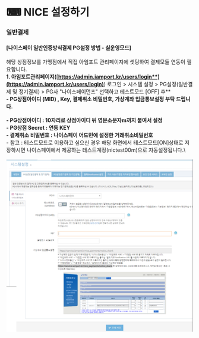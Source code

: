# ⌨ NICE 설정하기

### 일반결제

#### **\[나이스페이 일반인증방식결제 PG설정 방법 - 실운영모드]**

해당 상점정보를 가맹점에서 직접 아임포트 관리페이지에 셋팅하여 결제모듈 연동이 필요합니다.\
**1. 아임포트관리페이지(**[**https://admin.iamport.kr/users/login**](https://admin.iamport.kr/users/login)**) 로그인 > 시스템 설정 > PG설정(일반결제 및 정기결제) > PG사 "나이스페이먼츠" 선택하고 테스트모드 \[OFF] 후**\
**- PG상점아이디 (MID) , Key, 결제취소 비밀번호, 가상계좌 입금통보설정 부탁 드립니다.**\
\
**- PG상점아이디 : 10자리로 상점아이디 뒤 영문소문자m까지 붙여서 설정**\
**- PG상점 Secret : 연동 KEY**\
**- 결제취소 비밀번호 : 나이스페이 어드민에 설정한 거래취소비밀번호**\
\- 참고 : 테스트모드로 이용하고 싶으신 경우 해당 화면에서 테스트모드\[ON]상태로 저장하시면 나이스페이에서 제공하는 테스트계정(nictest00m)으로 자동설정됩니다.\\

![](<../../../.gitbook/assets/image (11) (1) (1) (1).png>)
